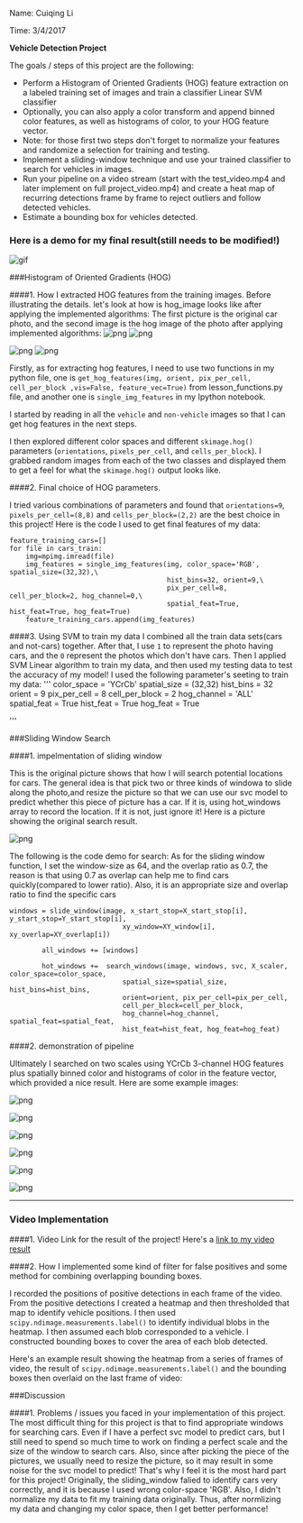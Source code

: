 Name: Cuiqing Li

Time: 3/4/2017

**Vehicle Detection Project**

The goals / steps of this project are the following:

* Perform a Histogram of Oriented Gradients (HOG) feature extraction on a labeled training set of images and train a classifier Linear SVM classifier
* Optionally, you can also apply a color transform and append binned color features, as well as histograms of color, to your HOG feature vector. 
* Note: for those first two steps don't forget to normalize your features and randomize a selection for training and testing.
* Implement a sliding-window technique and use your trained classifier to search for vehicles in images.
* Run your pipeline on a video stream (start with the test_video.mp4 and later implement on full project_video.mp4) and create a heat map of recurring detections frame by frame to reject outliers and follow detected vehicles.
* Estimate a bounding box for vehicles detected.

[//]: # (Image References)
[image1]: ./examples/car_not_car.png
[image2]: ./examples/HOG_example.jpg
[image3]: ./examples/sliding_windows.jpg
[image4]: ./examples/sliding_window.jpg
[image5]: ./examples/bboxes_and_heat.png
[image6]: ./examples/labels_map.png
[image7]: ./examples/output_bboxes.png
[video1]: ./project_video.mp4

### Here is a demo for my final result(still needs to be modified!)
![gif](result_test.gif)

###Histogram of Oriented Gradients (HOG)

####1. How I extracted HOG features from the training images.
Before illustrating the details. let's look at how is hog_image looks like after applying the implemented algorithms:
The first picture is the original car photo, and the second image is the hog image of the photo after applying implemented algorithms:
![png](output_images/car0.png)
![png](output_images/hog_image_car0.png)

![png](output_images/car1.png)
![png](output_images/hog_image_car1.png)


Firstly, as for extracting hog features, I need to use two functions in my python file, one is `get_hog_features(img, orient, pix_per_cell, cell_per_block ,vis=False, feature_vec=True)` from lesson_functions.py file, and another one is `single_img_features` in my Ipython notebook.   

I started by reading in all the `vehicle` and `non-vehicle` images so that I can get hog features in the next steps.

I then explored different color spaces and different `skimage.hog()` parameters (`orientations`, `pixels_per_cell`, and `cells_per_block`).  I grabbed random images from each of the two classes and displayed them to get a feel for what the `skimage.hog()` output looks like.


####2. Final choice of HOG parameters.

I tried various combinations of parameters and found that `orientations=9`, `pixels_per_cell=(8,8)` and `cells_per_block=(2,2)` are the best choice in this project!
Here is the code I used to get final features of my data:
```
feature_training_cars=[]
for file in cars_train:
    img=mpimg.imread(file)
    img_features = single_img_features(img, color_space='RGB', spatial_size=(32,32),\
                                       hist_bins=32, orient=9,\
                                       pix_per_cell=8, cell_per_block=2, hog_channel=0,\
                                       spatial_feat=True, hist_feat=True, hog_feat=True)
    feature_training_cars.append(img_features)
```

####3. Using SVM to train my data
I combined all the train data sets(cars and not-cars) together. After that, I use `1` to represent the photo having cars, and the `0` represent the photos which don't have cars. Then I applied SVM Linear algorithm to train my data, and then used my testing data to test the accuracy of my model!
I used the following parameter's seeting to train my data:
'''
color_space = 'YCrCb'
spatial_size = (32,32)
hist_bins = 32
orient = 9
pix_per_cell = 8
cell_per_block = 2
hog_channel = 'ALL'
spatial_feat = True
hist_feat = True
hog_feat = True

'''

###Sliding Window Search

####1. impelmentation of sliding window

This is the original picture shows that how I will search potential locations for cars. The general idea is that pick two or three kinds of windowa to slide along the photo,and resize the picture so that we can use our svc model to predict whether this piece of picture has a car. If it is, using hot_windows array to record the location. If it is not, just ignore it! Here is a picture showing the original search result.

![png](output_images/sliding_window.png)

The following is the code demo for search:
As for the sliding window function, I set the window-size as 64, and the overlap ratio as 0.7, the reason is that using 0.7 as overlap can help me to find cars quickly(compared to lower ratio). Also, it is an appropriate size and overlap ratio to find the specific cars

```
windows = slide_window(image, x_start_stop=X_start_stop[i], y_start_stop=Y_start_stop[i], 
                            xy_window=XY_window[i], xy_overlap=XY_overlap[i])
        
        all_windows += [windows]        
        
        hot_windows +=  search_windows(image, windows, svc, X_scaler, color_space=color_space, 
                            spatial_size=spatial_size, hist_bins=hist_bins, 
                            orient=orient, pix_per_cell=pix_per_cell, 
                            cell_per_block=cell_per_block, 
                            hog_channel=hog_channel, spatial_feat=spatial_feat, 
                            hist_feat=hist_feat, hog_feat=hog_feat)      
```

####2. demonstration of pipeline

Ultimately I searched on two scales using YCrCb 3-channel HOG features plus spatially binned color and histograms of color in the feature vector, which provided a nice result.  Here are some example images:

![png](output_images/final_demo2.png)

![png](output_images/final_demo1.png)

![png](output_images/final_demo3.png)

![png](output_images/final_demo4.png)

![png](output_images/final_demo5.png)

![png](output_images/final_demo6.png)

---

### Video Implementation

####1. Video Link for the result of the project!
Here's a [link to my video result](./project_video.mp4)


####2. How I implemented some kind of filter for false positives and some method for combining overlapping bounding boxes.

I recorded the positions of positive detections in each frame of the video.  From the positive detections I created a heatmap and then thresholded that map to identify vehicle positions.  I then used `scipy.ndimage.measurements.label()` to identify individual blobs in the heatmap.  I then assumed each blob corresponded to a vehicle.  I constructed bounding boxes to cover the area of each blob detected.  

Here's an example result showing the heatmap from a series of frames of video, the result of `scipy.ndimage.measurements.label()` and the bounding boxes then overlaid on the last frame of video:


###Discussion

####1. Problems / issues you faced in your implementation of this project.  
The most difficult thing for this project is that to find appropriate windows for searching cars.  Even if I have a perfect svc model to predict cars, but I still need to spend so much time to work on finding a perfect scale and the size of the window to search cars. Also, since after picking the piece of the pictures, we usually need to resize the picture, so it may result in some noise for the svc model to predict! That's why I feel it is the most hard part for this project!
Originally, the sliding_window falied to identify cars very correctly, and it is because I used wrong color-space 'RGB'. Also, I didn't normalize my data to fit my training data originally. Thus, after normlizing my data and changing my color space, then I get better performance!


